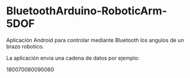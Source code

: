 # BluetoothArduino-RoboticArm-5DOF

Aplicación Android para controlar mediante Bluetooth los angulos de un brazo robotico.

La aplicación envia una cadena de datos por ejemplo:

180070080090060


